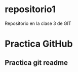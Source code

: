 # repositorio1
Repositorio en la clase 3 de GIT
<html>
  <head>
    <title> Hola Mundo</title>
  </head>
  <body>
        <h1>Practica GitHub</h1>
        <h2>Practica git readme</h2>
  </body>
</html>
